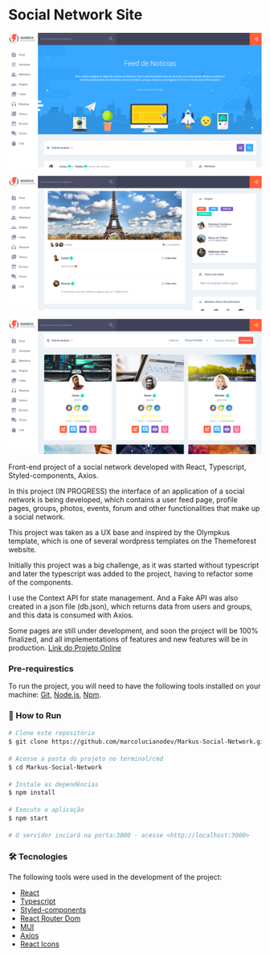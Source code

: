 # Social Network Site

[![Preview Image](https://github.com/marcolucianodev/markus-social-network/blob/master/public/markus-img01.png)](https://markus-social-network.netlify.app/)

[![Preview Image](https://github.com/marcolucianodev/markus-social-network/blob/master/public/markus-img02.png)](https://markus-social-network.netlify.app/)

[![Preview Image](https://github.com/marcolucianodev/markus-social-network/blob/master/public/markus-img03.png)](https://markus-social-network.netlify.app/)

Front-end project of a social network developed with React, Typescript, Styled-components, Axios.

In this project (IN PROGRESS) the interface of an application of a social network is being developed, which contains a user feed page, profile pages, groups, photos, events, forum and other functionalities that make up a social network.

This project was taken as a UX base and inspired by the Olympkus template, which is one of several wordpress templates on the Themeforest website.

Initially this project was a big challenge, as it was started without typescript and later the typescript was added to the project, having to refactor some of the components.

I use the Context API for state management. And a Fake API was also created in a json file (db.json), which returns data from users and groups, and this data is consumed with Axios.

Some pages are still under development, and soon the project will be 100% finalized, and all implementations of features and new features will be in production.
[Link do Projeto Online](https://markus-social-network.netlify.app/)

### Pre-requirestics

To run the project, you will need to have the following tools installed on your machine:
[Git](https://git-scm.com), [Node.js](https://nodejs.org/en/), [Npm](https://www.npmjs.com/). 

### 🎲 How to Run

```bash
# Clone este repositório
$ git clone https://github.com/marcolucianodev/Markus-Social-Network.git

# Acesse a pasta do projeto no terminal/cmd
$ cd Markus-Social-Network

# Instale as dependências
$ npm install

# Execute a aplicação
$ npm start

# O servidor inciará na porta:3000 - acesse <http://localhost:3000>
```

### 🛠 Tecnologies

The following tools were used in the development of the project:

- [React](https://pt-br.reactjs.org/)
- [Typescript](https://www.typescriptlang.org/)
- [Styled-components](https://styled-components.com/)
- [React Router Dom](https://v5.reactrouter.com/web/guides/quick-start)
- [MUI](https://mui.com/material-ui/material-icons/)
- [Axios](https://axios-http.com/docs/intro)
- [React Icons](https://react-icons.github.io/react-icons/)
